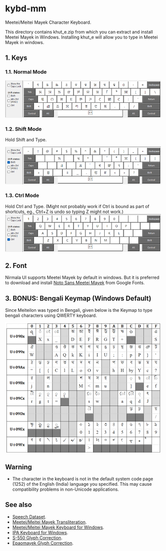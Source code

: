 # kybd-mm

Meetei/Meitei Mayek Character Keyboard.

This directory contains khut_e.zip from which you can extract and install Meetei Mayek in Windows.
Installing khut_e will allow you to type in Meetei Mayek in windows.

## 1. Keys

### 1.1. Normal Mode

![khut_e keys SHIFT Mode](./images/khut_e_keys.png)

### 1.2. Shift Mode

Hold Shift and Type.

![khut_e keys ShiftMode](./images/khut_e_keys_shift.png)

### 1.3. Ctrl Mode

Hold Ctrl and Type. (Might not probably work if Ctrl is bound as part of shortcuts, eg., Ctrl+Z is undo so typing Z might not work.)
![khut_e keys Ctrl Mode](./images/khut_e_keys_ctrl.png)

## 2. Font

Nirmala UI supports Meetei Mayek by default in windows. But it is preferred to download and install [Noto Sans Meetei Mayek](https://fonts.google.com/noto/specimen/Noto+Sans+Meetei+Mayek) from Google Fonts.

## 3. BONUS: Bengali Keymap (Windows Default)

Since Meiteilon was typed in Bengali, given below is the Keymap to type bengali characters using QWERTY keyboard.

![bengali_keys](./images/bn_keys.png)

## Warning

- The character in the keyboard is not in the default system code page (1252) of the English (India) language you specified. This may cause compatibility problems in non-Unicode applications.

## See also

- [Speech Dataset](https://github.com/hoomexsun/speech_dataset).
- [Meetei/Meitei Mayek Transliteration](https://github.com/hoomexsun/mm_transliteration).
- [Meetei/Meitei Mayek Keyboard for Windows](https://github.com/hoomexsun/mm_keyboard).
- [IPA Keyboard for Windows](https://github.com/hoomexsun/ipa_keyboard).
- [S-550 Glyph Correction](https://github.com/hoomexsun/s550_glyph_correction).
- [Epaomayek Glyph Correction](https://github.com/hoomexsun/epaomayek_glyph_correction).
